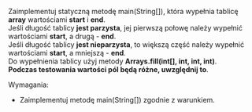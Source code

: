 Zaimplementuj statyczną metodę main(String[]), która wypełnia tablicę **array**
wartościami **start** i **end**.\
Jeśli długość tablicy **jest parzysta**, jej pierwszą połowę należy wypełnić wartościami **start**,
a drugą - **end**. \
Jeśli długość tablicy **jest nieparzysta**, to większą część należy wypełnić wartościami
**start**, a mniejszą - **end**. \
Do wypełnienia tablicy użyj metody **Arrays.fill(int[], int, int, int)**.\
**Podczas testowania wartości pól będą różne, uwzględnij to**.

Wymagania:

- Zaimplementuj metodę main(String[]) zgodnie z warunkiem.